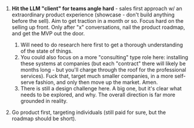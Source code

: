 1. **Hit the LLM "client" for teams angle hard** - sales first approach w/ an extraordinary product experience (showcase - don't build anything before the sell). Aim to get traction in a month or so. Focus hard on the selling up front. Only after "x" conversations, nail the product roadmap, and get the MVP out the door.
	1. Will need to do research here first to get a thorough understanding of the state of things.
	2. You could also focus on a more "consulting" type role here: installing these systems at companies (but each "contract" there will likely be months long - but you'll charge through the roof for the professional services). Fuck that, target much smaller companies, in a more self-serve fashion, and only then move up the market. Amen.
	3. There is still a design challenge here. A big one, but it's clear what needs to be explored, and why. The overall direction is far more grounded in reality.

2. Go product first, targeting individuals (still paid for sure, but the roadmap should be short).

